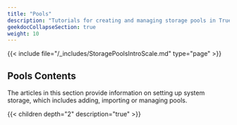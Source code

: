 ```yaml
---
title: "Pools"
description: "Tutorials for creating and managing storage pools in TrueNAS SCALE."
geekdocCollapseSection: true
weight: 10
---
```


{{< include file="/_includes/StoragePoolsIntroScale.md" type="page" >}}

## Pools Contents

The articles in this section provide information on setting up system storage, which includes adding, importing or managing pools.

{{< children depth="2" description="true" >}}
